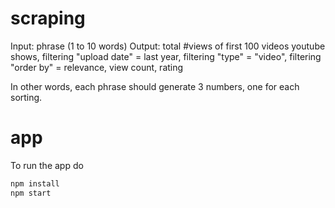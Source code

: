 # scraping

Input: phrase (1 to 10 words)
Output: total #views of first 100 videos youtube shows,
filtering "upload date" = last year,
filtering "type" = "video",
filtering "order by" = relevance, view count, rating

In other words, each phrase should generate 3 numbers, one for each sorting.

# app

To run the app do

```javascript
npm install
npm start
```
